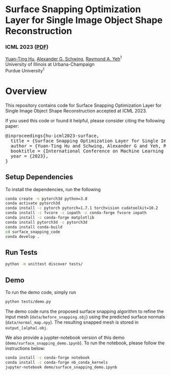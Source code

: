 # Surface Snapping Optimization Layer for Single Image Object Shape Reconstruction

### ICML 2023 ([PDF](https://openreview.net/pdf?id=C8ijRC4ZvS))
[Yuan-Ting Hu](https://sites.google.com/view/yuantinghu),
[Alexander G. Schwing](http://www.alexander-schwing.de/),
[Raymond A. Yeh](https://www.raymond-yeh.com/)<sup>1</sup><br>
University of Illinois at Urbana-Champaign <br/>
Purdue University<sup>1</sup><br/>

# Overview
This repository contains code for Surface Snapping Optimization Layer for Single Image Object Shape Reconstruction
accepted at ICML 2023.

If you used this code or found it helpful, please consider citing the following paper:

<pre>
@inproceedings{hu-icml2023-surface,
  title = {Surface Snapping Optimization Layer for Single Image Object Shape Reconstruction},
  author = {Yuan-Ting Hu and Schwing, Alexander G and Yeh, Raymond A},
  booktitle = {International Conference on Machine Learning (ICML)},
  year = {2023},
}
</pre>

## Setup Dependencies
To install the dependencies, run the following
```bash
conda create -n pytorch3d python=3.8
conda activate pytorch3d
conda install -c pytorch pytorch=1.7.1 torchvision cudatoolkit=10.2
conda install -c fvcore -c iopath -c conda-forge fvcore iopath
conda install -c conda-forge matplotlib
conda install pytorch3d -c pytorch3d
conda install conda-build
cd surface_snapping_code
conda develop .
```

## Run Tests
```bash
python -m unittest discover tests/
```

## Demo
To run the demo code, simply run

```bash
python tests/demo.py
```

The demo code runs the proposed surface snapping algorithm to refine the input mesh (`data/before_snapping.obj`) using the predicted surface normals (`data/normal_map.npy`). The resulting snapped mesh is stored in `output_[alpha].obj`.

We also provide a juypter-notebook version of this demo (`demo/surface_snapping_demo.ipynb`). To run the notebook, please follow the instructions below:
```bash
conda install -c conda-forge notebook
conda install -c conda-forge nb_conda_kernels
jupyter-notebook demo/surface_snapping_demo.ipynb
```
